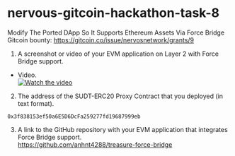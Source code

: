 # nervous-gitcoin-hackathon-task-8
Modify The Ported DApp So It Supports Ethereum Assets Via Force Bridge  
Gitcoin bounty: https://gitcoin.co/issue/nervosnetwork/grants/9

1. A screenshot or video of your EVM application on Layer 2 with Force Bridge support.  
* Video.   
[![Watch the video](https://i.imgur.com/vKb2F1B.png)](https://youtu.be/2JkYddO3qQs)

2. The address of the SUDT-ERC20 Proxy Contract that you deployed (in text format).  
```
0x3f838153ef50a6E5D6DcFa259277fd19687999eb
```

3. A link to the GitHub repository with your EVM application that integrates Force Bridge support.  
https://github.com/anhnt4288/treasure-force-bridge